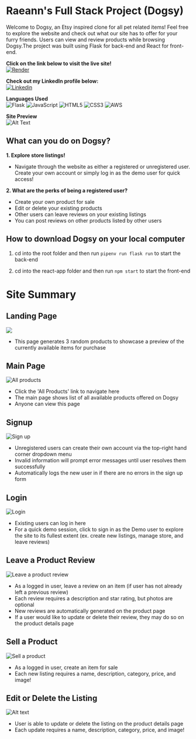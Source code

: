 # Raeann's Full Stack Project (Dogsy)

Welcome to Dogsy, an Etsy inspired clone for all pet related items! Feel free to explore the website and check out what our site has to offer for your furry friends. Users can view and review products while browsing Dogsy.The project was built using Flask for back-end and React for front-end.

**Click on the link below to visit the live site!**<br>
[![Render](https://img.shields.io/badge/Render-%46E3B7.svg?style=for-the-badge&logo=render&logoColor=white)
](https://dogsy.onrender.com/)

**Check out my LinkedIn profile below:**<br>
[![Linkedin](https://img.shields.io/badge/linkedin-%230077B5.svg?style=for-the-badge&logo=linkedin&logoColor=white)](https://www.linkedin.com/in/raeanntsui/)

**Languages Used**<br>
![Flask](https://img.shields.io/badge/flask-%23000.svg?style=for-the-badge&logo=flask&logoColor=white)
![JavaScript](https://img.shields.io/badge/javascript-%23323330.svg?style=for-the-badge&logo=javascript&logoColor=%23F7DF1E)
![HTML5](https://img.shields.io/badge/html5-%23E34F26.svg?style=for-the-badge&logo=html5&logoColor=white)
![CSS3](https://img.shields.io/badge/css3-%231572B6.svg?style=for-the-badge&logo=css3&logoColor=white)
![AWS](https://img.shields.io/badge/AWS-%23FF9900.svg?style=for-the-badge&logo=amazon-aws&logoColor=white)

**Site Preview**<br>
![Alt Text](https://media.giphy.com/media/v1.Y2lkPTc5MGI3NjExYmcyeW5wZ3l6dTB3eXB4cGtvYThtZ2RkdmE4ZHgwbmpuMHpvdW52OCZlcD12MV9pbnRlcm5hbF9naWZfYnlfaWQmY3Q9Zw/nLpZQxxXm98qlUBQzV/giphy.gif)

## What can you do on Dogsy?

**1. Explore store listings!**<br>

- Navigate through the website as either a registered or unregistered user. Create your own account or simply log in as the demo user for quick access!

**2. What are the perks of being a registered user?**<br>

- Create your own product for sale
- Edit or delete your existing products
- Other users can leave reviews on your existing listings
- You can post reviews on other products listed by other users

## How to download Dogsy on your local computer

1. cd into the root folder and then run `pipenv run flask run` to start the back-end

2. cd into the react-app folder and then run `npm start` to start the front-end

# Site Summary

## Landing Page

![](image-8.png)

- This page generates 3 random products to showcase a preview of the currently available items for purchase

## Main Page

![All products](image.png)

- Click the 'All Products' link to navigate here
- The main page shows list of all available products offered on Dogsy
- Anyone can view this page

## Signup

![Sign up](image-3.png)

- Unregistered users can create their own account via the top-right hand corner dropdown menu
- Invalid information will prompt error messages until user resolves them successfully
- Automatically logs the new user in if there are no errors in the sign up form

## Login

![Login](image-2.png)

- Existing users can log in here
- For a quick demo session, click to sign in as the Demo user to explore the site to its fullest extent (ex. create new listings, manage store, and leave reviews)

## Leave a Product Review

![Leave a product review](image-4.png)

- As a logged in user, leave a review on an item (if user has not already left a previous review)
- Each review requires a description and star rating, but photos are optional
- New reviews are automatically generated on the product page
- If a user would like to update or delete their review, they may do so on the product details page

## Sell a Product

![Sell a product](image-5.png)

- As a logged in user, create an item for sale
- Each new listing requires a name, description, category, price, and image!

## Edit or Delete the Listing

![Alt text](image-6.png)

- User is able to update or delete the listing on the product details page
- Each update requires a name, description, category, price, and image!
